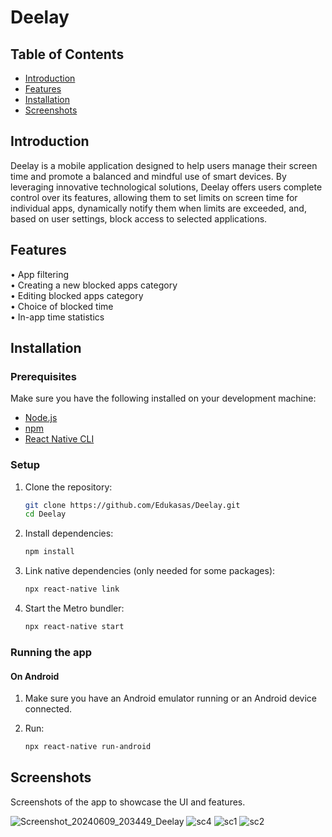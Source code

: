 
# Deelay

## Table of Contents

- [Introduction](#introduction)
- [Features](#features)
- [Installation](#installation)
- [Screenshots](#screenshots)

## Introduction

Deelay is a mobile application designed to help users manage their screen time and promote a balanced and mindful use of smart devices. By leveraging innovative technological solutions, Deelay offers users complete control over its features, allowing them to set limits on screen time for individual apps, dynamically notify them when limits are exceeded, and, based on user settings, block access to selected applications.

## Features

• App filtering <br>
• Creating a new blocked apps category <br>
• Editing blocked apps category <br>
• Choice of blocked time <br>
• In-app time statistics

## Installation

### Prerequisites

Make sure you have the following installed on your development machine:

- [Node.js](https://nodejs.org/en/)
- [npm](https://www.npmjs.com/get-npm)
- [React Native CLI](https://reactnative.dev/docs/environment-setup)

### Setup

1. Clone the repository:

   ```sh
   git clone https://github.com/Edukasas/Deelay.git
   cd Deelay
   ```

2. Install dependencies:

   ```sh
   npm install
   ```

3. Link native dependencies (only needed for some packages):

   ```sh
   npx react-native link
   ```

4. Start the Metro bundler:

   ```sh
   npx react-native start
   ```

### Running the app

#### On Android

1. Make sure you have an Android emulator running or an Android device connected.
2. Run:

   ```sh
   npx react-native run-android
   ```

## Screenshots

Screenshots of the app to showcase the UI and features.


![Screenshot_20240609_203449_Deelay](https://github.com/Edukasas/Deelay/assets/137073027/3e3407fa-850f-4b50-9151-b147b294474a)
![sc4](https://github.com/Edukasas/Deelay/assets/137073027/e036a914-5624-4ac2-8beb-f994b526594a)
![sc1](https://github.com/Edukasas/Deelay/assets/137073027/4500ced5-9219-460f-9dc1-d179266a9068)
![sc2](https://github.com/Edukasas/Deelay/assets/137073027/06dc5fa8-e6a2-4ef7-a60c-3e856cdc0ecd)
